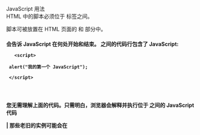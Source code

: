  JavaScript 用法  
HTML 中的脚本必须位于 <script> 与 </script> 标签之间。

 脚本可被放置在 HTML 页面的 <body> 和 <head> 部分中。

 

#### <script> 标签

 如需在 HTML 页面中插入 JavaScript，请使用 <script> 标签。

 <script> 和 </script> 会告诉 JavaScript 在何处开始和结束。

  <script> 和 </script> 之间的代码行包含了 JavaScript:

 
```
   <script>

 alert("我的第一个 JavaScript");

 </script> 

 


```
 您无需理解上面的代码。只需明白，浏览器会解释并执行位于 <script> 和 </script>之间的 JavaScript 代码  

 

|  那些老旧的实例可能会在 <script> 标签中使用 type="text/javascript"。现在已经不必这样做了。JavaScript 是所有现代浏览器以及 HTML5 中的默认脚本语言。|





#### <body> 中的 JavaScript

 在本例中，JavaScript 会在页面加载时向 HTML 的 <body> 写文本：

  
#### 实例

 
```
 <!DOCTYPE html>

<html>

 <body>

 .

 .

<script>

 document.write("<h1>这是一个标题</h1>");

document.write("<p>这是一个段落</p>");

 </script>

.

 .

 </body>

 </html>


```
 

[尝试一下 »](http://www.w3cschool.cc/try/try.php?filename=tryjs_intro_document_write) 

 



#### JavaScript 函数和事件

 上面例子中的 JavaScript 语句，会在页面加载时执行。

 通常，我们需要在某个事件发生时执行代码，比如当用户点击按钮时。

 如果我们把 JavaScript 代码放入函数中，就可以在事件发生时调用该函数。

 您将在稍后的章节学到更多有关 JavaScript 函数和事件的知识。

 

#### 在 <head> 或者 <body> 的JavaScript

 您可以在 HTML 文档中放入不限数量的脚本。

 脚本可位于 HTML 的 <body> 或 <head> 部分中，或者同时存在于两个部分中。

 通常的做法是把函数放入 <head> 部分中，或者放在页面底部。这样就可以把它们安置到同一处位置，不会干扰页面的内容。

 

#### <head> 中的 JavaScript 函数

 在本例中，我们把一个 JavaScript 函数放置到 HTML 页面的 <head> 部分。

 该函数会在点击按钮时被调用：

  
#### 实例

 
```
 <!DOCTYPE html>

<html><head>

<script>

 function myFunction()

 {

 document.getElementById("demo").innerHTML="我的第一个 JavaScript 函数";

 }

 </script>

 </head>

 <body>

 <h1>我的 Web 页面</h1>

 <p id="demo">一个段落</p>

 <button type="button" onclick="myFunction()">尝试一下</button>

 </body>

 </html> 

 


```
 

[尝试一下 »](http://www.w3cschool.cc/try/try.php?filename=tryjs_whereto_head) 

 



#### <body> 中的 JavaScript 函数

 在本例中，我们把一个 JavaScript 函数放置到 HTML 页面的 <body> 部分。

 该函数会在点击按钮时被调用：

  
#### 实例

 
```
 <!DOCTYPE html>

<html>

<body> <h1>我的 Web 页面</h1>

 <p id="demo">一个段落</p>

 <button type="button" onclick="myFunction()">尝试一下</button>

  <script>

 function myFunction()

 {

 document.getElementById("demo").innerHTML="我的第一个 JavaScript 函数";

 }

 </script>

 </body>

 </html> 

 


```
 

[尝试一下 »](http://www.w3cschool.cc/try/try.php?filename=tryjs_whereto_body) 

 



#### 外部的 JavaScript

 也可以把脚本保存到外部文件中。外部文件通常包含被多个网页使用的代码。

 外部 JavaScript 文件的文件扩展名是 .js。

 如需使用外部文件，请在 <script> 标签的 "src" 属性中设置该 .js 文件：

  
#### 实例

 
```
 <!DOCTYPE html>

<html>

 <body>

<script src="http://www.w3cschool.cc/js/myScript.js"></script>

 </body>

 </html>


```
 

[尝试一下 »](http://www.w3cschool.cc/try/try.php?filename=tryjs_externalexample) 

 你可以将脚本放置于 <head> 或者 <body>中 实际运行效果与您在 <script> 标签中编写脚本完全一致。



 

|  外部脚本不能包含 <script> 标签。|



